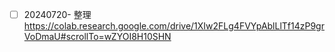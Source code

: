 


- [ ] 20240720- 整理  https://colab.research.google.com/drive/1XIw2FLg4FVYpAblLlTf14zP9grVoDmaU#scrollTo=wZYOI8H10SHN
